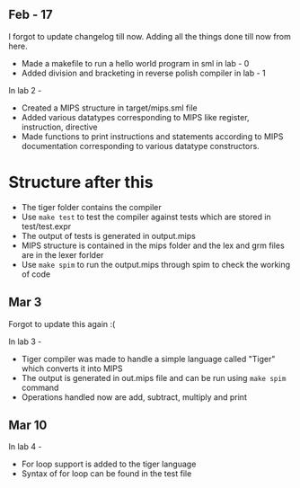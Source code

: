 ## Feb - 17
I forgot to update changelog till now. Adding all the things done till now from here.
- Made a makefile to run a hello world program in sml in lab - 0
- Added division and bracketing in reverse polish compiler in lab - 1

In lab 2 -
- Created a MIPS structure in target/mips.sml file
- Added various datatypes corresponding to MIPS like register, instruction, directive
- Made functions to print instructions and statements according to MIPS documentation corresponding to various datatype constructors.  

# Structure after this
- The tiger folder contains the compiler
- Use `make test` to test the compiler against tests which are stored in test/test.expr
- The output of tests is generated in output.mips
- MIPS structure is contained in the mips folder and the lex and grm files are in the lexer forlder
- Use `make spim` to run the output.mips through spim to check the working of code

## Mar 3
Forgot to update this again :(

In lab 3 -
- Tiger compiler was made to handle a simple language called "Tiger" which converts it into MIPS
- The output is generated in out.mips file and can be run using `make spim` command
- Operations handled now are add, subtract, multiply and print
 
## Mar 10

In lab 4 - 
- For loop support is added to the tiger language
- Syntax of for loop can be found in the test file

